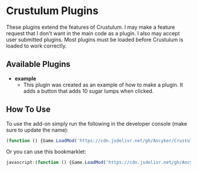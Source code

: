 # Crustulum Plugins
These plugins extend the features of Crustulum. I may make a feature request that I don't want in the main code as a plugin. I also may accept user submitted plugins. Most plugins must be loaded before Crustulum is loaded to work correctly.

## Available Plugins
* **example**
  * This plugin was created as an example of how to make a plugin. It adds a button that adds 10 sugar lumps when clicked.

## How To Use
To use the add-on simply run the following in the developer console (make sure to update the name):
```javascript
(function () {Game.LoadMod('https://cdn.jsdelivr.net/gh/Ancyker/Crustulum/Plugins/name.CrustulumPlugin.js')}());
```
Or you can use this bookmarklet:
```javascript
javascript:(function () {Game.LoadMod('https://cdn.jsdelivr.net/gh/Ancyker/Crustulum/Plugins/name.CrustulumPlugin.js')}());
```
